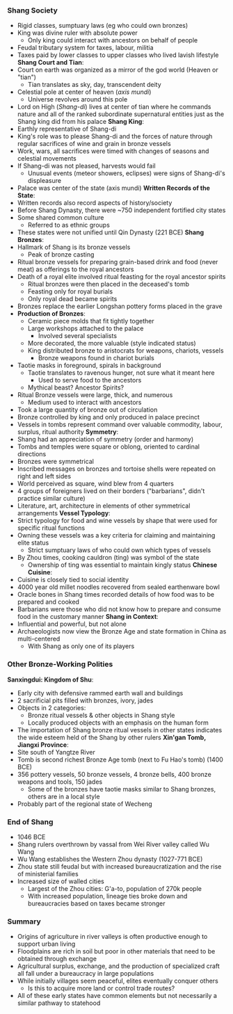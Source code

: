 ### Shang Society
 - Rigid classes, sumptuary laws (eg who could own bronzes)
 - King was divine ruler with absolute power
	 - Only king could interact with ancestors on behalf of people
 - Feudal tributary system for taxes, labour, militia
 - Taxes paid by lower classes to upper classes who lived lavish lifestyle
**Shang Court and Tian**:
 - Court on earth was organized as a mirror of the god world (Heaven or "tian")
	 - Tian translates as sky, day, transcendent deity
 - Celestial pole at center of heaven (*axis mundi*)
	 - Universe revolves around this pole
 - Lord on High (*Shang-di*) lives at center of tian where he commands nature and all of the ranked subordinate supernatural entities just as the Shang king did from his palace
**Shang King**:
 - Earthly representative of Shang-di
 - King's role was to please Shang-di and the forces of nature through regular sacrifices of wine and grain in bronze vessels
 - Work, wars, all sacrifices were timed with changes of seasons and celestial movements
 - If Shang-di was not pleased, harvests would fail
	 - Unusual events (meteor showers, eclipses) were signs of Shang-di's displeasure
 - Palace was center of the state (axis mundi)
**Written Records of the State**:
 - Written records also record aspects of history/society
 - Before Shang Dynasty, there were ~750 independent fortified city states
 - Some shared common culture
	 - Referred to as ethnic groups
 - These states were not unified until Qin Dynasty (221 BCE)
**Shang Bronzes**:
 - Hallmark of Shang is its bronze vessels
	 - Peak of bronze casting
 - Ritual bronze vessels for preparing grain-based drink and food (never meat) as offerings to the royal ancestors
 - Death of a royal elite involved ritual feasting for the royal ancestor spirits
	 - Ritual bronzes were then placed in the deceased's tomb
	 - Feasting only for royal burials
	 - Only royal dead became spirits
 - Bronzes replace the earlier Longshan pottery forms placed in the grave
 - **Production of Bronzes**:
	 - Ceramic piece molds that fit tightly together
	 - Large workshops attached to the palace
		 - Involved several specialists
	 - More decorated, the more valuable (style indicated status)
	 - King distributed bronze to aristocrats for weapons, chariots, vessels
		 - Bronze weapons found in chariot burials
 - Taotie masks in foreground, spirals in background
	 - Taotie translates to ravenous hunger, not sure what it meant here
		 - Used to serve food to the ancestors
	 - Mythical beast? Ancestor Spirits?
 - Ritual Bronze vessels were large, thick, and numerous
	 - Medium used to interact with ancestors
 - Took a large quantity of bronze out of circulation
 - Bronze controlled by king and only produced in palace precinct
 - Vessels in tombs represent command over valuable commodity, labour, surplus, ritual authority
**Symmetry**:
 - Shang had an appreciation of symmetry (order and harmony)
 - Tombs and temples were square or oblong, oriented to cardinal directions
 - Bronzes were symmetrical
 - Inscribed messages on bronzes and tortoise shells were repeated on right and left sides
 - World perceived as square, wind blew from 4 quarters
 - 4 groups of foreigners lived on their borders ("barbarians", didn't practice similar culture)
 - Literature, art, architecture in elements of other symmetrical arrangements
**Vessel Typology**:
 - Strict typology for food and wine vessels by shape that were used for specific ritual functions
 - Owning these vessels was a key criteria for claiming and maintaining elite status
	 - Strict sumptuary laws of who could own which types of vessels
 - By Zhou times, cooking cauldron (ting) was symbol of the state
	 - Ownership of ting was essential to maintain kingly status
**Chinese Cuisine**:
 - Cuisine is closely tied to social identity
 - 4000 year old millet noodles recovered from sealed earthenware bowl
 - Oracle bones in Shang times recorded details of how food was to be prepared and cooked
 - Barbarians were those who did not know how to prepare and consume food in the customary manner
**Shang in Context**:
 - Influential and powerful, but not alone
 - Archaeologists now view the Bronze Age and state formation in China as multi-centered
	 - With Shang as only one of its players

### Other Bronze-Working Polities
**Sanxingdui: Kingdom of Shu**:
 - Early city with defensive rammed earth wall and buildings
 - 2 sacrificial pits filled with bronzes, ivory, jades
 - Objects in 2 categories:
	 - Bronze ritual vessels & other objects in Shang style
	 - Locally produced objects with an emphasis on the human form
 - The importation of Shang bronze ritual vessels in other states indicates the wide esteem held of the Shang by other rulers
**Xin'gan Tomb, Jiangxi Province**:
 - Site south of Yangtze River
 - Tomb is second richest Bronze Age tomb (next to Fu Hao's tomb) (1400 BCE)
 - 356 pottery vessels, 50 bronze vessels, 4 bronze bells, 400 bronze weapons and tools, 150 jades
	 - Some of the bronzes have taotie masks similar to Shang bronzes, others are in a local style
 - Probably part of the regional state of Wecheng

### End of Shang
 - 1046 BCE
 - Shang rulers overthrown by vassal from Wei River valley called Wu Wang
 - Wu Wang establishes the Western Zhou dynasty (1027-771 BCE)
 - Zhou state still feudal but with increased bureaucratization and the rise of ministerial families
 - Increased size of walled cities
	 - Largest of the Zhou cities: G'a-to, population of 270k people
	 - With increased population, lineage ties broke down and bureaucracies based on taxes became stronger

### Summary
 - Origins of agriculture in river valleys is often productive enough to support urban living
 - Floodplains are rich in soil but poor in other materials that need to be obtained through exchange
 - Agricultural surplus, exchange, and the production of specialized craft all fall under a bureaucracy in large populations
 - While initially villages seem peaceful, elites eventually conquer others
	 - Is this to acquire more land or control trade routes?
 - All of these early states have common elements but not necessarily a similar pathway to statehood
